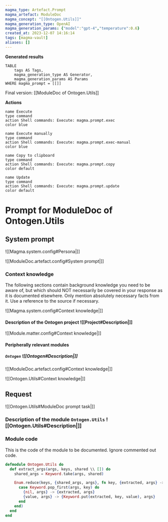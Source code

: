 ```yaml
---
magma_type: Artefact.Prompt
magma_artefact: ModuleDoc
magma_concept: "[[Ontogen.Utils]]"
magma_generation_type: OpenAI
magma_generation_params: {"model":"gpt-4","temperature":0.6}
created_at: 2023-12-07 14:16:14
tags: [magma-vault]
aliases: []
---
```


**Generated results**

```dataview
TABLE
	tags AS Tags,
	magma_generation_type AS Generator,
	magma_generation_params AS Params
WHERE magma_prompt = [[]]
```

Final version: [[ModuleDoc of Ontogen.Utils]]

**Actions**

```button
name Execute
type command
action Shell commands: Execute: magma.prompt.exec
color blue
```
```button
name Execute manually
type command
action Shell commands: Execute: magma.prompt.exec-manual
color blue
```
```button
name Copy to clipboard
type command
action Shell commands: Execute: magma.prompt.copy
color default
```
```button
name Update
type command
action Shell commands: Execute: magma.prompt.update
color default
```

# Prompt for ModuleDoc of Ontogen.Utils

## System prompt

![[Magma.system.config#Persona|]]

![[ModuleDoc.artefact.config#System prompt|]]

### Context knowledge

The following sections contain background knowledge you need to be aware of, but which should NOT necessarily be covered in your response as it is documented elsewhere. Only mention absolutely necessary facts from it. Use a reference to the source if necessary.

![[Magma.system.config#Context knowledge|]]

#### Description of the Ontogen project ![[Project#Description|]]

![[Module.matter.config#Context knowledge|]]

#### Peripherally relevant modules

##### `Ontogen` ![[Ontogen#Description|]]

![[ModuleDoc.artefact.config#Context knowledge|]]

![[Ontogen.Utils#Context knowledge|]]


## Request

![[Ontogen.Utils#ModuleDoc prompt task|]]

### Description of the module `Ontogen.Utils` ![[Ontogen.Utils#Description|]]

### Module code

This is the code of the module to be documented. Ignore commented out code.

```elixir
defmodule Ontogen.Utils do
  def extract_args(args, keys, shared \\ []) do
    shared_args = Keyword.take(args, shared)

    Enum.reduce(keys, {shared_args, args}, fn key, {extracted, args} ->
      case Keyword.pop_first(args, key) do
        {nil, args} -> {extracted, args}
        {value, args} -> {Keyword.put(extracted, key, value), args}
      end
    end)
  end
end

```

